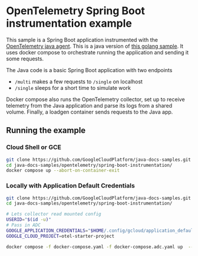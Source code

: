 # OpenTelemetry Spring Boot instrumentation example

This sample is a Spring Boot application instrumented with the [OpenTelemetry java
agent](https://opentelemetry.io/docs/instrumentation/java/automatic/). This is a java version
of [this golang
sample](https://github.com/GoogleCloudPlatform/golang-samples/tree/main/opentelemetry/instrumentation).
It uses docker compose to orchestrate running the application and sending it some requests.

The Java code is a basic Spring Boot application with two endpoints
- `/multi` makes a few requests to `/single` on localhost
- `/single` sleeps for a short time to simulate work

Docker compose also runs the OpenTelemetry collector, set up to receive telemetry from the Java
application and parse its logs from a shared volume. Finally, a loadgen container sends
requests to the Java app.

## Running the example

### Cloud Shell or GCE

```sh
git clone https://github.com/GoogleCloudPlatform/java-docs-samples.git
cd java-docs-samples/opentelemetry/spring-boot-instrumentation/
docker compose up --abort-on-container-exit
```

### Locally with Application Default Credentials

```sh
git clone https://github.com/GoogleCloudPlatform/java-docs-samples.git
cd java-docs-samples/opentelemetry/spring-boot-instrumentation/

# Lets collector read mounted config
USERID="$(id -u)"
# Pass in ADC
GOOGLE_APPLICATION_CREDENTIALS="$HOME/.config/gcloud/application_default_credentials.json"
GOOGLE_CLOUD_PROJECT=otel-starter-project

docker compose -f docker-compose.yaml -f docker-compose.adc.yaml up  --abort-on-container-exit
```
